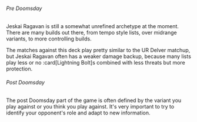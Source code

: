 ###### Pre Doomsday

Jeskai Ragavan is still a somewhat unrefined archetype at the moment. There are
many builds out there, from tempo style lists, over midrange variants, to more
controlling builds.

The matches against this deck play pretty similar to the UR Delver matchup, but
Jeskai Ragavan often has a weaker damage backup, because many lists play less or
no :card[Lightning Bolt]s combined with less threats but more protection.

###### Post Doomsday

The post Doomsday part of the game is often defined by the variant you play
against or you think you play against. It's very important to try to identify
your opponent's role and adapt to new information.
